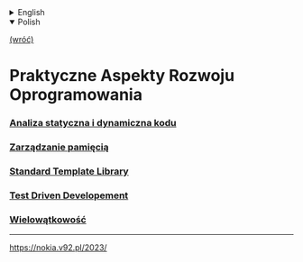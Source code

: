 <details>
    <summary>English</summary>

[(back)](../)
# Practical Aspects of Software Development
### [Static and dynamic code analysis](./zad1/)
### [Memory management](./zad2/)
### [Standard Template Library](./zad3/)
### [Test Driven Developement](./zad4/)
### [Multithreading](./zad5/)
</details>

<details open>
    <summary>Polish</summary>

[(wróć)](../)
# **P**raktyczne **A**spekty **R**ozwoju **O**programowania
### [Analiza statyczna i dynamiczna kodu](./zad1/)
### [Zarządzanie pamięcią](./zad2/)
### [Standard Template Library](./zad3/)
### [Test Driven Developement](./zad4/)
### [Wielowątkowość](./zad5/)
</details>


___

https://nokia.v92.pl/2023/
